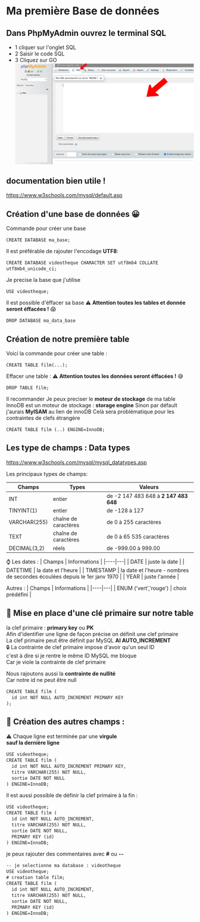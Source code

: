 # Ma première Base de données

## Dans PhpMyAdmin ouvrez le terminal SQL
- 1 cliquer sur l'onglet SQL  
- 2 Saisir le code SQL 
- 3 Cliquez sur GO  
![terminal](/img/02/terminal.webp)

## documentation bien utile !
https://www.w3schools.com/mysql/default.asp

## Création d'une base de données &#x1F600;
Commande pour créer une base
```mysql
CREATE DATABASE ma_base;
```

Il est préférable de rajouter l'encodage **UTF8**:
```mysql
CREATE DATABASE videotheque CHARACTER SET utf8mb4 COLLATE utf8mb4_unicode_ci;
```

Je precise la base que j'utilise
```mysql
USE videotheque;
```

Il est possible d'éffacer sa base
:warning: **Attention toutes les tables et donnée seront éffacées !** :scream:
```mysql
DROP DATABASE ma_data_base
```
## Création de notre première table

Voici la commande pour créer une table :
```mysql
CREATE TABLE film(...);
```

Effacer une table :
:warning: **Attention toutes les données seront éffacées !** :sweat_smile:
```mysql
DROP TABLE film;
```

Il recommander Je peux preciser le **moteur de stockage** de ma table
InnoDB est un moteur de stockage : **storage engine**
Sinon par défault j'aurais **MylSAM** au lien de innoDB
Celà sera problématique pour les contraintes de clefs étrangère

```mysql
CREATE TABLE film (..) ENGINE=InnoDB; 
```


## Les type de champs : Data types
https://www.w3schools.com/mysql/mysql_datatypes.asp

Les principaux types de champs:

| Champs | Types | Valeurs |
|----|---|---|
| INT | entier | de -2 147 483 648 à **2 147 483 648**  |
| TINYINT(1)   | entier  | de -128 à 127 |
| VARCHAR(255)  | chaîne de caractères  | de 0 à 255 caractères  |
| TEXT | chaîne de caractères  | de 0 à 65 535 caractères  |
| DECIMAL(3,2) | réels | de -999.00 à 999.00 |


:watch: Les dates  :
| Champs | Informations |
|----|---|
| DATE | juste la date  |
| DATETIME | la date et l'heure |
| TIMESTAMP | la date et l'heure - nombres de secondes écoulées depuis le 1er janv 1970 |
| YEAR | juste l'année  |

Autres  :
| Champs | Informations |
|----|---|
| ENUM ('vert','rouge') | choix prédéfini  |


## :key: Mise en place d'une clé primaire sur notre table
la clef primaire : **primary key** ou **PK**    
Afin d'identifier une ligne de façon précise on définit une clef primaire    
La clef primaire peut être définit par MySQL **AI AUTO_INCREMENT**   
:lock: La contrainte de clef primaire impose d'avoir qu'un seul ID  
c'est à dire si je rentre le même ID MySQL me bloque  
Car je viole la contrainte de clef primaire  
  
Nous rajoutons aussi la **contrainte de nullité**    
Car notre id ne peut être null

```mysql
CREATE TABLE film (
  id int NOT NULL AUTO_INCREMENT PRIMARY KEY
);
```
## :movie_camera: Création des autres champs :
:warning: Chaque ligne est terminée par une **virgule**   
**sauf la dernière ligne**
```mysql
USE videotheque;
CREATE TABLE film (
  id int NOT NULL AUTO_INCREMENT PRIMARY KEY,
  titre VARCHAR(255) NOT NULL,
  sortie DATE NOT NULL
) ENGINE=InnoDB;
```

Il est aussi possible de définir la clef primaire à la fin :

```mysql
USE videotheque;
CREATE TABLE film (
  id int NOT NULL AUTO_INCREMENT,
  titre VARCHAR(255) NOT NULL,
  sortie DATE NOT NULL,
  PRIMARY KEY (id)
) ENGINE=InnoDB;
```

je peux rajouter des commentaires avec **#** ou **--**

```mysql
-- je selectionne ma database : videotheque
USE videotheque;
# creation table film;
CREATE TABLE film (
  id int NOT NULL AUTO_INCREMENT,
  titre VARCHAR(255) NOT NULL,
  sortie DATE NOT NULL,
  PRIMARY KEY (id)
) ENGINE=InnoDB;
```
